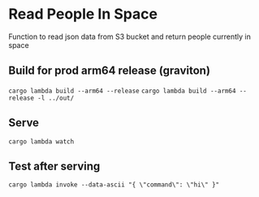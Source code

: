 # Read People In Space

Function to read json data from S3 bucket and return people currently in space

## Build for prod arm64 release (graviton)
`cargo lambda build --arm64 --release`
`cargo lambda build --arm64 --release -l ../out/`

## Serve
`cargo lambda watch`

## Test after serving
`cargo lambda invoke --data-ascii "{ \"command\": \"hi\" }"`
